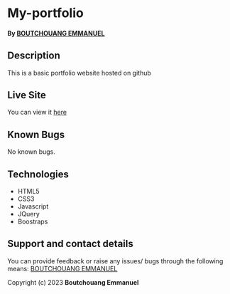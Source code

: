 # My-portfolio
#### By [BOUTCHOUANG EMMANUEL](https://github.com/Boutchouangemmanuel)
## Description

This is a basic portfolio website hosted on github

## Live Site

You can view it [here](https://github.com/Boutchouangemmanuel/My-portfolio)

## Known Bugs

No known bugs.

## Technologies

- HTML5
- CSS3
- Javascript
- JQuery
- Boostraps

## Support and contact details
You can provide feedback or raise any issues/ bugs through the following means:
[BOUTCHOUANG EMMANUEL](emmanuelgireh@gmail.com)

Copyright (c) 2023 **Boutchouang Emmanuel**
